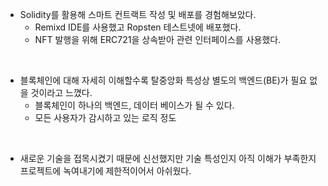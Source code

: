 * Solidity를 활용해 스마트 컨트랙트 작성 및 배포를 경험해보았다.
    - Remixd IDE를 사용했고 Ropsten 테스트넷에 배포했다. 
    - NFT 발행을 위해 ERC721을 상속받아 관련 인터페이스를 사용했다. 

<br/>

* 블록체인에 대해 자세히 이해할수록 탈중앙화 특성상 별도의 백엔드(BE)가 필요 없을 것이라고 느꼈다.
    - 블록체인이 하나의 백엔드, 데이터 베이스가 될 수 있다. 
    - 모든 사용자가 감시하고 있는 로직 정도

<br/>

* 새로운 기술을 접목시켰기 때문에 신선했지만 기술 특성인지 아직 이해가 부족한지 프로젝트에 녹여내기에 제한적이어서 아쉬웠다.
